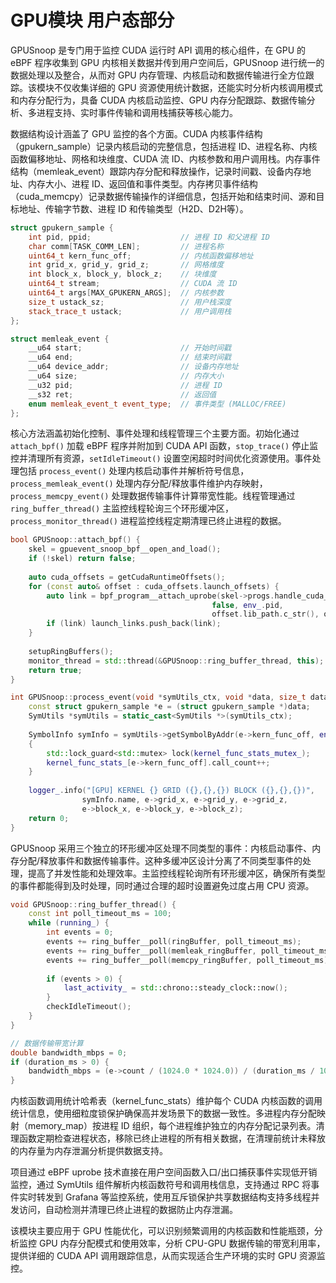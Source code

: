 # GPU模块 用户态部分

GPUSnoop 是专门用于监控 CUDA 运行时 API 调用的核心组件，在 GPU 的 eBPF 程序收集到 GPU 内核相关数据并传到用户空间后，GPUSnoop 进行统一的数据处理以及整合，从而对 GPU 内存管理、内核启动和数据传输进行全方位跟踪。该模块不仅收集详细的 GPU 资源使用统计数据，还能实时分析内核调用模式和内存分配行为，具备 CUDA 内核启动监控、GPU 内存分配跟踪、数据传输分析、多进程支持、实时事件传输和调用栈捕获等核心能力。

数据结构设计涵盖了 GPU 监控的各个方面。CUDA 内核事件结构（gpukern_sample）记录内核启动的完整信息，包括进程 ID、进程名称、内核函数偏移地址、网格和块维度、CUDA 流 ID、内核参数和用户调用栈。内存事件结构（memleak_event）跟踪内存分配和释放操作，记录时间戳、设备内存地址、内存大小、进程 ID、返回值和事件类型。内存拷贝事件结构（cuda_memcpy）记录数据传输操作的详细信息，包括开始和结束时间、源和目标地址、传输字节数、进程 ID 和传输类型（H2D、D2H等）。

```cpp
struct gpukern_sample {
    int pid, ppid;                    // 进程 ID 和父进程 ID
    char comm[TASK_COMM_LEN];         // 进程名称
    uint64_t kern_func_off;           // 内核函数偏移地址
    int grid_x, grid_y, grid_z;       // 网格维度
    int block_x, block_y, block_z;    // 块维度
    uint64_t stream;                  // CUDA 流 ID
    uint64_t args[MAX_GPUKERN_ARGS];  // 内核参数
    size_t ustack_sz;                 // 用户栈深度
    stack_trace_t ustack;             // 用户调用栈
};

struct memleak_event {
    __u64 start;                      // 开始时间戳
    __u64 end;                        // 结束时间戳
    __u64 device_addr;                // 设备内存地址
    __u64 size;                       // 内存大小
    __u32 pid;                        // 进程 ID
    __s32 ret;                        // 返回值
    enum memleak_event_t event_type;  // 事件类型 (MALLOC/FREE)
};
```
核心方法涵盖初始化控制、事件处理和线程管理三个主要方面。初始化通过 `attach_bpf()` 加载 eBPF 程序并附加到 CUDA API 函数，`stop_trace()` 停止监控并清理所有资源，`setIdleTimeout()` 设置空闲超时时间优化资源使用。事件处理包括 `process_event()` 处理内核启动事件并解析符号信息，`process_memleak_event()` 处理内存分配/释放事件维护内存映射，`process_memcpy_event()` 处理数据传输事件计算带宽性能。线程管理通过 `ring_buffer_thread()` 主监控线程轮询三个环形缓冲区，`process_monitor_thread()` 进程监控线程定期清理已终止进程的数据。

```cpp
bool GPUSnoop::attach_bpf() {
    skel = gpuevent_snoop_bpf__open_and_load();
    if (!skel) return false;
    
    auto cuda_offsets = getCudaRuntimeOffsets();
    for (const auto& offset : cuda_offsets.launch_offsets) {
        auto link = bpf_program__attach_uprobe(skel->progs.handle_cuda_launch,
                                             false, env_.pid, 
                                             offset.lib_path.c_str(), offset.addr);
        if (link) launch_links.push_back(link);
    }
    
    setupRingBuffers();
    monitor_thread = std::thread(&GPUSnoop::ring_buffer_thread, this);
    return true;
}

int GPUSnoop::process_event(void *symUtils_ctx, void *data, size_t data_sz) {
    const struct gpukern_sample *e = (struct gpukern_sample *)data;
    SymUtils *symUtils = static_cast<SymUtils *>(symUtils_ctx);
    
    SymbolInfo symInfo = symUtils->getSymbolByAddr(e->kern_func_off, env_.args);
    {
        std::lock_guard<std::mutex> lock(kernel_func_stats_mutex_);
        kernel_func_stats_[e->kern_func_off].call_count++;
    }
    
    logger_.info("[GPU] KERNEL {} GRID ({},{},{}) BLOCK ({},{},{})",
                symInfo.name, e->grid_x, e->grid_y, e->grid_z,
                e->block_x, e->block_y, e->block_z);
    return 0;
}
```

GPUSnoop 采用三个独立的环形缓冲区处理不同类型的事件：内核启动事件、内存分配/释放事件和数据传输事件。这种多缓冲区设计分离了不同类型事件的处理，提高了并发性能和处理效率。主监控线程轮询所有环形缓冲区，确保所有类型的事件都能得到及时处理，同时通过合理的超时设置避免过度占用 CPU 资源。

```cpp
void GPUSnoop::ring_buffer_thread() {
    const int poll_timeout_ms = 100;
    while (running_) {
        int events = 0;
        events += ring_buffer__poll(ringBuffer, poll_timeout_ms);
        events += ring_buffer__poll(memleak_ringBuffer, poll_timeout_ms);
        events += ring_buffer__poll(memcpy_ringBuffer, poll_timeout_ms);
        
        if (events > 0) {
            last_activity_ = std::chrono::steady_clock::now();
        }
        checkIdleTimeout();
    }
}

// 数据传输带宽计算
double bandwidth_mbps = 0;
if (duration_ms > 0) {
    bandwidth_mbps = (e->count / (1024.0 * 1024.0)) / (duration_ms / 1000.0);
}
```
内核函数调用统计哈希表（kernel_func_stats）维护每个 CUDA 内核函数的调用统计信息，使用细粒度锁保护确保高并发场景下的数据一致性。多进程内存分配映射（memory_map）按进程 ID 组织，每个进程维护独立的内存分配记录列表。清理函数定期检查进程状态，移除已终止进程的所有相关数据，在清理前统计未释放的内存量为内存泄漏分析提供数据支持。

项目通过 eBPF uprobe 技术直接在用户空间函数入口/出口捕获事件实现低开销监控，通过 SymUtils 组件解析内核函数符号和调用栈信息，支持通过 RPC 将事件实时转发到 Grafana 等监控系统，使用互斥锁保护共享数据结构支持多线程并发访问，自动检测并清理已终止进程的数据防止内存泄漏。

该模块主要应用于 GPU 性能优化，可以识别频繁调用的内核函数和性能瓶颈，分析监控 GPU 内存分配模式和使用效率，分析 CPU-GPU 数据传输的带宽利用率，提供详细的 CUDA API 调用跟踪信息，从而实现适合生产环境的实时 GPU 资源监控。